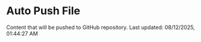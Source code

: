 # Auto Push File

Content that will be pushed to GitHub repository.
Last updated: 08/12/2025, 01:44:27 AM